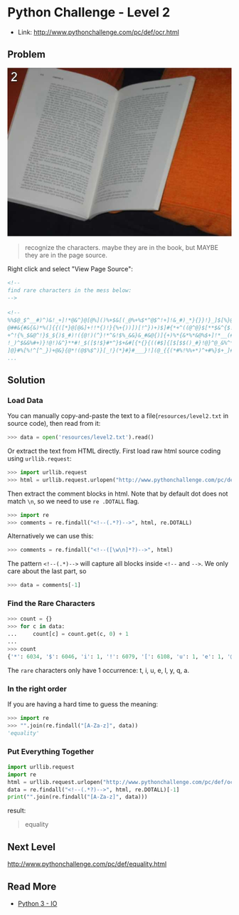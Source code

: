 # Python Challenge - Level 2

- Link: http://www.pythonchallenge.com/pc/def/ocr.html


## Problem


![](images/ocr.jpg)
 
> recognize the characters. maybe they are in the book, 
> but MAYBE they are in the page source.



Right click and select "View Page Source":

```html
<!--
find rare characters in the mess below:
-->

<!--
%%$@_$^__#)^)&!_+]!*@&^}@[@%]()%+$&[(_@%+%$*^@$^!+]!&_#)_*}{}}!}_]$[%}@[{_@#_^{*
@##&{#&{&)*%(]{{([*}@[@&]+!!*{)!}{%+{))])[!^})+)$]#{*+^((@^@}$[**$&^{$!@#$%)!@(&
+^!{%_$&@^!}$_${)$_#)!({@!)(^}!*^&!$%_&&}&_#&@{)]{+)%*{&*%*&@%$+]!*__(#!*){%&@++
!_)^$&&%#+)}!@!)&^}**#!_$([$!$}#*^}$+&#[{*{}{((#$]{[$[$$()_#}!@}^@_&%^*!){*^^_$^
]@}#%[%!^[^_})+@&}{@*!(@$%$^)}[_!}(*}#}#___}!](@_{{(*#%!%%+*)^+#%}$+_]#}%!**#!^_
...
```

## Solution

### Load Data


You can manually copy-and-paste the text to a file(``resources/level2.txt`` in source code), then read from it:

```python
>>> data = open('resources/level2.txt').read()
```

Or extract the text from HTML directly. First load raw html source coding using ``urllib.request``:

```python
>>> import urllib.request
>>> html = urllib.request.urlopen("http://www.pythonchallenge.com/pc/def/ocr.html").read().decode()
```

Then extract the comment blocks in html. Note that by default dot does not match ``\n``, so we need to use ``re
.DOTALL`` flag. 

```python
>>> import re
>>> comments = re.findall("<!--(.*?)-->", html, re.DOTALL)
```

Alternatively we can use this:

```python
>>> comments = re.findall("<!--([\w\n]*?)-->", html)
```

The pattern ``<!--(.*)-->`` will capture all blocks inside ``<!--`` and ``-->``. We only care about the last part, so

```python
>>> data = comments[-1]
```

### Find the Rare Characters

```python
>>> count = {}
>>> for c in data:
...     count[c] = count.get(c, 0) + 1
... 
>>> count
{'*': 6034, '$': 6046, 'i': 1, '!': 6079, '[': 6108, 'u': 1, 'e': 1, '@': 6157, '#': 6115, 't': 1, '(': 6154, '+': 6066, '&': 6043, 'q': 1, 'l': 1, '%': 6104, '{': 6046, '}': 6105, 'a': 1, '^': 6030, ']': 6152, '\n': 1221, 'y': 1, '_': 6112, ')': 6186}
```

The ``rare`` characters only have 1 occurrence: t, i, u, e, l, y, q, a.

### In the right order

If you are having a hard time to guess the meaning:

```python
>>> import re
>>> "".join(re.findall("[A-Za-z]", data))
'equality'
```

### Put Everything Together

```python
import urllib.request
import re
html = urllib.request.urlopen("http://www.pythonchallenge.com/pc/def/ocr.html").read().decode()
data = re.findall("<!--(.*?)-->", html, re.DOTALL)[-1]
print("".join(re.findall("[A-Za-z]", data)))
```

result:

> equality


## Next Level

http://www.pythonchallenge.com/pc/def/equality.html

## Read More

- [Python 3 - IO](http://www.hackingnote.com/en/python/io)